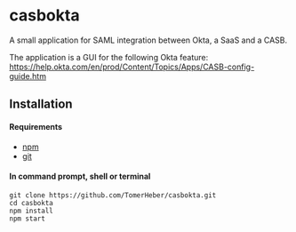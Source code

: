 # casbokta
A small application for SAML integration between Okta, a SaaS and a CASB.

The application is a GUI for the following Okta feature: <br />
https://help.okta.com/en/prod/Content/Topics/Apps/CASB-config-guide.htm

## Installation

#### Requirements
* [npm](https://www.npmjs.com/get-npm)
* [git](https://git-scm.com/downloads)

#### In command prompt, shell or terminal
```console
git clone https://github.com/TomerHeber/casbokta.git
cd casbokta
npm install
npm start
```
